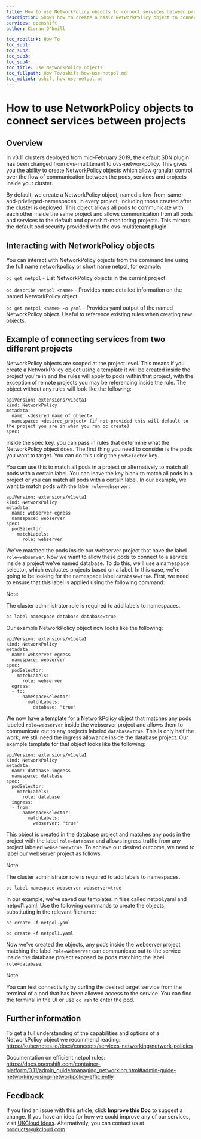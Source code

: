 ```yaml
---
title: How to use NetworkPolicy objects to connect services between projects | UKCloud Ltd
description: Shows how to create a basic NetworkPolicy object to connect services in two projects
services: openshift
author: Kieran O'Neill

toc_rootlink: How To
toc_sub1: 
toc_sub2:
toc_sub3:
toc_sub4:
toc_title: Use NetworkPolicy objects
toc_fullpath: How To/oshift-how-use-netpol.md
toc_mdlink: oshift-how-use-netpol.md
---
```


# How to use NetworkPolicy objects to connect services between projects

## Overview

In v3.11 clusters deployed from mid-February 2019, the default SDN plugin has been changed from ovs-multitenant to ovs-networkpolicy. This gives you the ability to create NetworkPolicy objects which allow granular control over the flow of communication between the pods, services and projects inside your cluster. 

By default, we create a NetworkPolicy object, named allow-from-same-and-privileged-namespaces, in every project, including those created after the cluster is deployed. This object allows all pods to communicate with each other inside the same project and allows communication from all pods and services to the default and openshift-monitoring projects. This mirrors the default pod security provided with the ovs-multitenant plugin.

## Interacting with NetworkPolicy objects

You can interact with NetworkPolicy objects from the command line using the full name networkpolicy or short name netpol, for example:

`oc get netpol` - List NetworkPolicy objects in the current project.

`oc describe netpol <name>` - Provides more detailed information on the named NetworkPolicy object.

`oc get netpol <name> -o yaml` - Provides yaml output of the named NetworkPolicy object. Useful to reference existing rules when creating new objects.

## Example of connecting services from two different projects

NetworkPolicy objects are scoped at the project level. This means if you create a NetworkPolicy object using a template it will be created inside the project you're in and the rules will apply to pods within that project, with the exception of remote projects you may be referencing inside the rule. The object without any rules will look like the following:

```
apiVersion: extensions/v1beta1
kind: NetworkPolicy
metadata:
  name: <desired_name_of_object>
  namespace: <desired_project> (if not provided this will default to the project you are in when you run oc create)
spec:
```

Inside the spec key, you can pass in rules that determine what the NetworkPolicy object does. The first thing you need to consider is the pods you want to target. You can do this using the `podSelector` key.

You can use this to match all pods in a project or alternatively to match all pods with a certain label. You can leave the key blank to match all pods in a project or you can match all pods with a certain label. In our example, we want to match pods with the label `role=webserver`:

```
apiVersion: extensions/v1beta1
kind: NetworkPolicy
metadata:
  name: webserver-egress 
  namespace: webserver
spec:
  podSelector:
    matchLabels:
      role: webserver
```

We've matched the pods inside our webserver project that have the label `role=webserver`. Now we want to allow these pods to connect to a service inside a project we've named database. To do this, we'll use a namespace selector, which evaluates projects based on a label. In this case, we're going to be looking for the namespace label `database=true`. First, we need to ensure that this label is applied using the following command:

> [!NOTE]
> The cluster administrator role is required to add labels to namespaces.

``` oc label namespace database database=true ```

Our example NetworkPolicy object now looks like the following:

```
apiVersion: extensions/v1beta1
kind: NetworkPolicy
metadata:
  name: webserver-egress
  namespace: webserver
spec:
  podSelector:
    matchLabels:
      role: webserver
  egress:
  - to:
    - namespaceSelector:
        matchLabels:
          database: "true"
```

We now have a template for a NetworkPolicy object that matches any pods labeled `role=webserver` inside the webserver project and allows them to communicate out to any projects labeled `database=true`. This is only half the work; we still need the ingress allowance inside the database project. Our example template for that object looks like the following:

```
apiVersion: extensions/v1beta1
kind: NetworkPolicy
metadata:
  name: database-ingress
  namespace: database
spec:
  podSelector:
    matchLabels:
      role: database
  ingress:
  - from:
    - namespaceSelector:
        matchLabels:
          webserver: "true"
```

This object is created in the database project and matches any pods in the project with the label `role=database` and allows ingress traffic from any project labeled `webserver=true`. To achieve our desired outcome, we need to label our webserver project as follows:

> [!NOTE]
> The cluster administrator role is required to add labels to namespaces.

``` oc label namespace webserver webserver=true ```

In our example, we've saved our templates in files called netpol.yaml and netpol1.yaml. Use the following commands to create the objects, substituting in the relevant filename:

``` oc create -f netpol.yaml ```

``` oc create -f netpol1.yaml ```

Now we've created the objects, any pods inside the webserver project matching the label `role=webserver` can communicate out to the service inside the database project exposed by pods matching the label `role=database`.

> [!NOTE]
> You can test connectivity by curling the desired target service from the terminal of a pod that has been allowed access to the service. You can find the terminal in the UI or use `oc rsh` to enter the pod.

## Further information

To get a full understanding of the capabilities and options of a NetworkPolicy object we recommend reading: <https://kubernetes.io/docs/concepts/services-networking/network-policies>

Documentation on efficient netpol rules: <https://docs.openshift.com/container-platform/3.11/admin_guide/managing_networking.html#admin-guide-networking-using-networkpolicy-efficiently>

## Feedback

If you find an issue with this article, click **Improve this Doc** to suggest a change. If you have an idea for how we could improve any of our services, visit [UKCloud Ideas](https://ideas.ukcloud.com). Alternatively, you can contact us at <products@ukcloud.com>.
